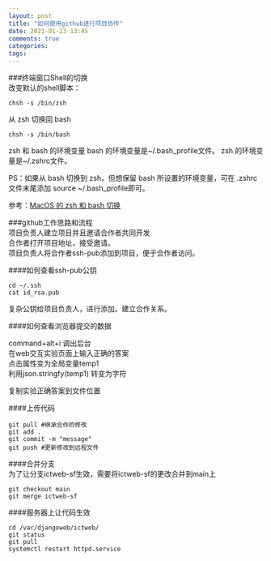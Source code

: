 ```yaml
---
layout: post
title: "如何使用github进行项目协作"
date: 2021-01-23 13:45
comments: true
categories: 
tags: 
---
```

###终端窗口Shell的切换  
改变默认的shell脚本：

    chsh -s /bin/zsh

从 zsh 切换回 bash

    chsh -s /bin/bash

zsh 和 bash 的环境变量
bash 的环境变量是~/.bash_profile文件。
zsh 的环境变量是~/.zshrc文件。  

PS：如果从 bash 切换到 zsh，但想保留 bash 所设置的环境变量，可在 .zshrc文件末尾添加 source ~/.bash_profile即可。

参考：[MacOS 的 zsh 和 bash 切换](https://www.jianshu.com/p/8d822ce0d425)

###github工作思路和流程  
项目负责人建立项目并且邀请合作者共同开发  
合作者打开项目地址，接受邀请。  
项目负责人将合作者ssh-pub添加到项目，便于合作者访问。  

####如何查看ssh-pub公钥  

    cd ~/.ssh
    cat id_rsa.pub

复杂公钥给项目负责人，进行添加。建立合作关系。   

####如何查看浏览器提交的数据  

command+alt+i 调出后台  
在web交互实验页面上输入正确的答案  
点击属性变为全局变量temp1   
利用json.stringfy(temp1) 转变为字符  


复制实验正确答案到文件位置  

####上传代码  

    git pull #继承合作的修改
    git add . 
    git commit -m "message"
    git push #更新修改到远程文件

####合并分支  
为了让分支ictweb-sf生效，需要将ictweb-sf的更改合并到main上

    git checkout main
    git merge ictweb-sf


####服务器上让代码生效  

    cd /var/djangoweb/ictweb/ 
    git status
    git pull
    systemctl restart httpd.service

